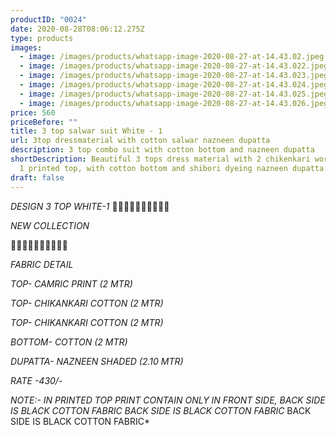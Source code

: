 ```yaml
---
productID: "0024"
date: 2020-08-28T08:06:12.275Z
type: products
images:
  - image: /images/products/whatsapp-image-2020-08-27-at-14.43.02.jpeg
  - image: /images/products/whatsapp-image-2020-08-27-at-14.43.022.jpeg
  - image: /images/products/whatsapp-image-2020-08-27-at-14.43.023.jpeg
  - image: /images/products/whatsapp-image-2020-08-27-at-14.43.024.jpeg
  - image: /images/products/whatsapp-image-2020-08-27-at-14.43.025.jpeg
  - image: /images/products/whatsapp-image-2020-08-27-at-14.43.026.jpeg
price: 560
priceBefore: ""
title: 3 top salwar suit White - 1
url: 3top dressmaterial with cotton salwar nazneen dupatta
description: 3 top combo suit with cotton bottom and nazneen dupatta
shortDescription: Beautiful 3 tops dress material with 2 chikenkari work top and
  1 printed top, with cotton bottom and shibori dyeing nazneen dupatta
draft: false
---
```

*DESIGN 3 TOP WHITE-1*
💐💐💐💐💐💐💐💐💐💐

*NEW COLLECTION*

🌷🌷🌷🌷🌷🌷🌷🌷🌷🌷

*FABRIC DETAIL*

*TOP- CAMRIC PRINT (2 MTR)*

*TOP- CHIKANKARI COTTON (2 MTR)*

*TOP- CHIKANKARI COTTON (2 MTR)*

*BOTTOM- COTTON (2 MTR)*

*DUPATTA- NAZNEEN SHADED (2.10 MTR)*

*RATE -430/-*

*NOTE:- IN PRINTED TOP PRINT CONTAIN ONLY IN FRONT SIDE, BACK SIDE IS BLACK COTTON FABRIC
BACK SIDE IS BLACK COTTON FABRIC*
BACK SIDE IS BLACK COTTON FABRIC*